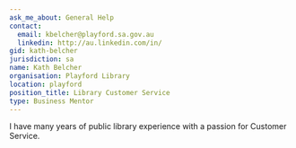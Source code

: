 ```yaml
---
ask_me_about: General Help
contact:
  email: kbelcher@playford.sa.gov.au
  linkedin: http://au.linkedin.com/in/
gid: kath-belcher
jurisdiction: sa
name: Kath Belcher
organisation: Playford Library
location: playford
position_title: Library Customer Service
type: Business Mentor
---
```


I have many years of public library experience with a passion for Customer Service.